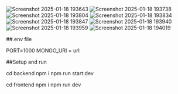 ![Screenshot 2025-01-18 193643](https://github.com/user-attachments/assets/68ebaffa-526b-4a7e-b8d4-d37f808154f8)
![Screenshot 2025-01-18 193738](https://github.com/user-attachments/assets/c74cdf0a-8e43-43d1-8613-60d90883c778)
![Screenshot 2025-01-18 193804](https://github.com/user-attachments/assets/f88f3432-f5fe-4fbe-94e0-adb87d808371)
![Screenshot 2025-01-18 193834](https://github.com/user-attachments/assets/ee278070-13af-44ff-8a8f-3469a5e60717)
![Screenshot 2025-01-18 193847](https://github.com/user-attachments/assets/60562818-1379-4dd8-ae32-7c09514f0a2b)
![Screenshot 2025-01-18 193940](https://github.com/user-attachments/assets/46fdbfe1-7da9-4364-99e8-dcedcf97cdfa)
![Screenshot 2025-01-18 193959](https://github.com/user-attachments/assets/cfda6cd6-f059-4fa3-b654-af2600dea810)
![Screenshot 2025-01-18 194019](https://github.com/user-attachments/assets/0145e06e-b34f-43e2-b079-1f97fdcdcc7a)







##.env file

PORT=1000
MONGO_URI = url

##Setup and run

cd backend
npm i
npm run start:dev

cd frontend
npm i
npm run dev
